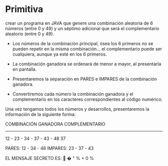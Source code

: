 # Primitiva
crear un programa en JAVA que genere una combinación aleatoria de 6 números (entre 0 y 49) y un séptimo adicional que será el complementario aleatorio (entre 0 y 49).



- Los números de la combinación principal, ósea los 6 primeros no se pueden repetir en la misma combinación... el complementario puede ser cualquiera, aunque ya esté en los 6 primeros.


- La combinación ganadora se ordenará de menor a mayor, al presentarla en pantalla.


- Presentaremos la separación en PARES  e IMPARES de la combinación ganadora.


- Convertiremos cada número la combinación ganadora y el complementario en los caracteres correspondientes al código numérico.


Una vez tengamos todos los números y desarrollos, presentaremos la información de la siguiente forma:




COMBINACIÓN GANADORA             COMPLEMENTARIO
--------------------------------------------             ------------------------------
12 - 23 - 34 - 37 - 43 - 48                                  37


PARES:  12 - 34 - 48
IMPARES:  23 - 37 - 43


EL MENSAJE SECRETO ES:   � " % + 0 %
